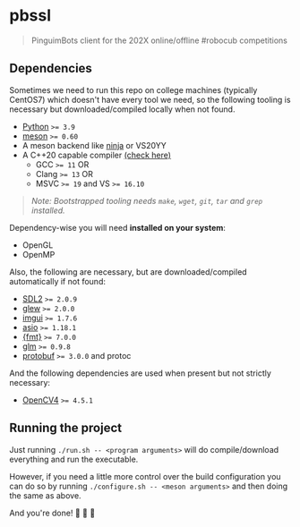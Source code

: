 # pbssl
> PinguimBots client for the 202X online/offline #robocub competitions

## Dependencies

Sometimes we need to run this repo on college machines (typically CentOS7) which doesn't have
every tool we need, so the following tooling is necessary but downloaded/compiled locally when not found.

- [Python](https://www.python.org/) `>= 3.9`
- [meson](https://github.com/mesonbuild/meson) `>= 0.60`
- A meson backend like [ninja](https://ninja-build.org/) or VS20YY
- A C++20 capable compiler [(check here)](https://en.cppreference.com/w/cpp/compiler_support)
    - GCC `>= 11` OR
    - Clang `>= 13` OR
    - MSVC `>= 19` and VS `>= 16.10`

> *Note: Bootstrapped tooling needs `make`, `wget`, `git`, `tar` and `grep` installed.*

Dependency-wise you will need **installed on your system**:

- OpenGL
- OpenMP

Also, the following are necessary, but are downloaded/compiled automatically if not found:

- [SDL2](https://www.libsdl.org/) `>= 2.0.9`
- [glew](http://glew.sourceforge.net/) `>= 2.0.0`
- [imgui](https://github.com/ocornut/imgui) `>= 1.7.6`
- [asio](https://think-async.com/Asio/) `>= 1.18.1`
- [{fmt}](https://fmt.dev) `>= 7.0.0`
- [glm](http://glm.g-truc.net/) `>= 0.9.8`
- [protobuf](https://developers.google.com/protocol-buffers) `>= 3.0.0` and protoc

And the following dependencies are used when present but not strictly necessary:

- [OpenCV4](https://opencv.org/) `>= 4.5.1`

## Running the project

Just running `./run.sh -- <program arguments>` will do compile/download everything
and run the executable.

However, if you need a little more control over the build configuration
you can do so by running `./configure.sh -- <meson arguments>` and then
doing the same as above.

And you're done! :tada: :tada: :tada:
